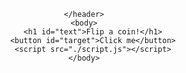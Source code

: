 <!DOCTYPE html>
<html>
    <header>
        <title>Coin Flip</title>
        
    </header>
    <body>
        <h1 id="text">Flip a coin!</h1>
        <button id="target">Click me</button>
        <script src="./script.js"></script>
    </body>
</html>
